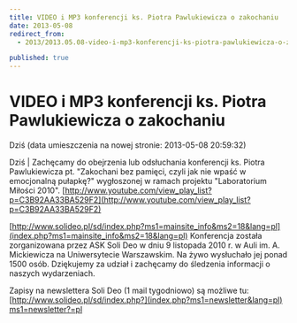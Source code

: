 ```yaml
---
title: VIDEO i MP3 konferencji ks. Piotra Pawlukiewicza o zakochaniu
date: 2013-05-08
redirect_from: 
  - 2013/2013.05.08-video-i-mp3-konferencji-ks-piotra-pawlukiewicza-o-zakochaniu

published: true
---
```




# VIDEO i MP3 konferencji ks. Piotra Pawlukiewicza o zakochaniu

<time>Dziś (data umieszczenia na nowej stronie: 2013-05-08 20:59:32)</time>

Dziś | 
Zachęcamy do obejrzenia lub odsłuchania konferencji ks. Piotra Pawlukiewicza pt. "Zakochani bez pamięci, czyli jak nie wpaść w emocjonalną pułapkę?" wygłoszonej w ramach projektu "Laboratorium Miłości 2010".
[http://www.youtube.com/view_play_list?p=C3B92AA33BA529F2](http://www.youtube.com/view_play_list?p=C3B92AA33BA529F2)

<!--[if gte mso 10]><![endif]-->
[http://www.solideo.pl/sd/index.php?ms1=mainsite_info&ms2=18&lang=pl](index.php?ms1=mainsite_info&ms2=18&lang=pl)
Konferencja została zorganizowana przez ASK Soli Deo w dniu 9 listopada 2010 r. w Auli im. A. Mickiewicza na Uniwersytecie Warszawskim. Na żywo wysłuchało jej ponad 1500 osób. Dziękujemy za udział i zachęcamy do śledzenia informacji o naszych wydarzeniach.

Zapisy na newslettera Soli Deo (1 mail tygodniowo) są możliwe tu: 
[http://www.solideo.pl/sd/index.php?](index.php?ms1=newsletter&lang=pl)
[ms1=newsletter?=pl](index.php?ms1=newsletter&lang=pl)


<!--{{json:{"created_date":"2013-05-08 20:59:32","publish_down":"0000-00-00 00:00:00","id":"987"}}}-->